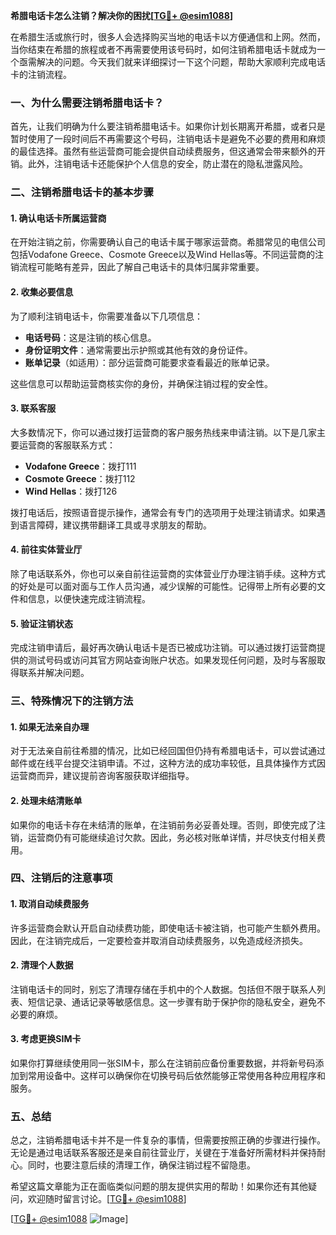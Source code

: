 **希腊电话卡怎么注销？解决你的困扰[[TG💪+ @esim1088](https://t.me/s/esim1088)]**

在希腊生活或旅行时，很多人会选择购买当地的电话卡以方便通信和上网。然而，当你结束在希腊的旅程或者不再需要使用该号码时，如何注销希腊电话卡就成为一个亟需解决的问题。今天我们就来详细探讨一下这个问题，帮助大家顺利完成电话卡的注销流程。

### 一、为什么需要注销希腊电话卡？

首先，让我们明确为什么要注销希腊电话卡。如果你计划长期离开希腊，或者只是暂时使用了一段时间后不再需要这个号码，注销电话卡是避免不必要的费用和麻烦的最佳选择。虽然有些运营商可能会提供自动续费服务，但这通常会带来额外的开销。此外，注销电话卡还能保护个人信息的安全，防止潜在的隐私泄露风险。

### 二、注销希腊电话卡的基本步骤

#### 1. 确认电话卡所属运营商

在开始注销之前，你需要确认自己的电话卡属于哪家运营商。希腊常见的电信公司包括Vodafone Greece、Cosmote Greece以及Wind Hellas等。不同运营商的注销流程可能略有差异，因此了解自己电话卡的具体归属非常重要。

#### 2. 收集必要信息

为了顺利注销电话卡，你需要准备以下几项信息：
- **电话号码**：这是注销的核心信息。
- **身份证明文件**：通常需要出示护照或其他有效的身份证件。
- **账单记录**（如适用）：部分运营商可能要求查看最近的账单记录。

这些信息可以帮助运营商核实你的身份，并确保注销过程的安全性。

#### 3. 联系客服

大多数情况下，你可以通过拨打运营商的客户服务热线来申请注销。以下是几家主要运营商的客服联系方式：

- **Vodafone Greece**：拨打111
- **Cosmote Greece**：拨打112
- **Wind Hellas**：拨打126

拨打电话后，按照语音提示操作，通常会有专门的选项用于处理注销请求。如果遇到语言障碍，建议携带翻译工具或寻求朋友的帮助。

#### 4. 前往实体营业厅

除了电话联系外，你也可以亲自前往运营商的实体营业厅办理注销手续。这种方式的好处是可以面对面与工作人员沟通，减少误解的可能性。记得带上所有必要的文件和信息，以便快速完成注销流程。

#### 5. 验证注销状态

完成注销申请后，最好再次确认电话卡是否已被成功注销。可以通过拨打运营商提供的测试号码或访问其官方网站查询账户状态。如果发现任何问题，及时与客服取得联系并解决问题。

### 三、特殊情况下的注销方法

#### 1. 如果无法亲自办理

对于无法亲自前往希腊的情况，比如已经回国但仍持有希腊电话卡，可以尝试通过邮件或在线平台提交注销申请。不过，这种方法的成功率较低，且具体操作方式因运营商而异，建议提前咨询客服获取详细指导。

#### 2. 处理未结清账单

如果你的电话卡存在未结清的账单，在注销前务必妥善处理。否则，即使完成了注销，运营商仍有可能继续追讨欠款。因此，务必核对账单详情，并尽快支付相关费用。

### 四、注销后的注意事项

#### 1. 取消自动续费服务

许多运营商会默认开启自动续费功能，即使电话卡被注销，也可能产生额外费用。因此，在注销完成后，一定要检查并取消自动续费服务，以免造成经济损失。

#### 2. 清理个人数据

注销电话卡的同时，别忘了清理存储在手机中的个人数据。包括但不限于联系人列表、短信记录、通话记录等敏感信息。这一步骤有助于保护你的隐私安全，避免不必要的麻烦。

#### 3. 考虑更换SIM卡

如果你打算继续使用同一张SIM卡，那么在注销前应备份重要数据，并将新号码添加到常用设备中。这样可以确保你在切换号码后依然能够正常使用各种应用程序和服务。

### 五、总结

总之，注销希腊电话卡并不是一件复杂的事情，但需要按照正确的步骤进行操作。无论是通过电话联系客服还是亲自前往营业厅，关键在于准备好所需材料并保持耐心。同时，也要注意后续的清理工作，确保注销过程不留隐患。

希望这篇文章能为正在面临类似问题的朋友提供实用的帮助！如果你还有其他疑问，欢迎随时留言讨论。[[TG💪+ @esim1088](https://t.me/s/esim1088)]

[[TG💪+ @esim1088](https://t.me/s/esim1088) ![Image](https://i.postimg.cc/4NQfJmqS/Snipaste-2025-05-13-00-14-12.png)]